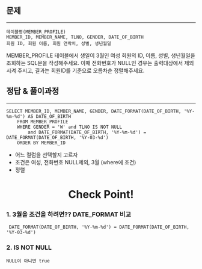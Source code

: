 ## 문제 
***
    테이블명(MEMBER_PROFILE)
    MEMBER_ID, MEMBER_NAME, TLNO, GENDER, DATE_OF_BIRTH
    회원 ID, 회원 이름, 회원 연락처, 성별, 생년월일


MEMBER_PROFILE 테이블에서 생일이 3월인 여성 회원의 ID, 이름, 성별, 생년월일을 조회하는 SQL문을 작성해주세요. 이때 전화번호가 NULL인 경우는 출력대상에서 제외시켜 주시고, 결과는 회원ID를 기준으로 오름차순 정렬해주세요.
<br>
## 정답 & 풀이과정
***
    SELECT MEMBER_ID, MEMBER_NAME, GENDER, DATE_FORMAT(DATE_OF_BIRTH, '%Y-%m-%d') AS DATE_OF_BIRTH 
        FROM MEMBER_PROFILE 
        WHERE GENDER = 'W' and TLNO IS NOT NULL 
            and DATE_FORMAT(DATE_OF_BIRTH, '%Y-%m-%d') = DATE_FORMAT(DATE_OF_BIRTH, '%Y-03-%d')
        ORDER BY MEMBER_ID
- 어느 컬럼을 선택할지 고르자
- 조건은 여성, 전화번호 NULL제외, 3월 (where에 조건)
- 정렬


# <div align=center> Check Point! </div>
### 1. 3월을 조건을 하려면?? DATE_FORMAT 비교
     DATE_FORMAT(DATE_OF_BIRTH, '%Y-%m-%d') = DATE_FORMAT(DATE_OF_BIRTH, '%Y-03-%d')

### 2. IS NOT NULL
    NULL이 아니면 true 
      
